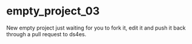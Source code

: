 # empty_project_03
New empty project just waiting for you to fork it, edit it and push it back through a pull request to ds4es.
